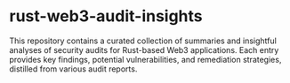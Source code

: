 # rust-web3-audit-insights
This repository contains a curated collection of summaries and insightful analyses of security audits for Rust-based Web3 applications. Each entry provides key findings, potential vulnerabilities, and remediation strategies, distilled from various audit reports.
